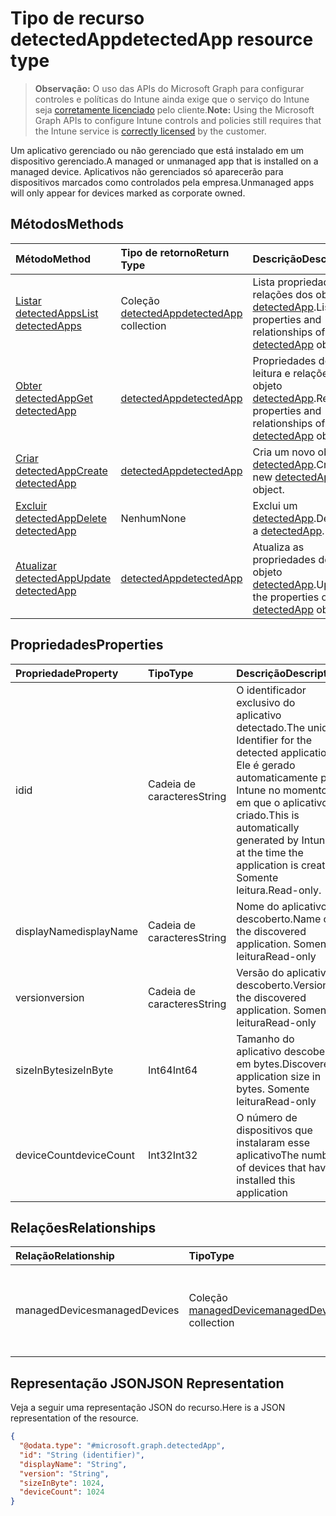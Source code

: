# <a name="detectedapp-resource-type"></a><span data-ttu-id="f1e0c-101">Tipo de recurso detectedApp</span><span class="sxs-lookup"><span data-stu-id="f1e0c-101">detectedApp resource type</span></span>

> <span data-ttu-id="f1e0c-102">**Observação:** O uso das APIs do Microsoft Graph para configurar controles e políticas do Intune ainda exige que o serviço do Intune seja [corretamente licenciado](https://go.microsoft.com/fwlink/?linkid=839381) pelo cliente.</span><span class="sxs-lookup"><span data-stu-id="f1e0c-102">**Note:** Using the Microsoft Graph APIs to configure Intune controls and policies still requires that the Intune service is [correctly licensed](https://go.microsoft.com/fwlink/?linkid=839381) by the customer.</span></span>

<span data-ttu-id="f1e0c-103">Um aplicativo gerenciado ou não gerenciado que está instalado em um dispositivo gerenciado.</span><span class="sxs-lookup"><span data-stu-id="f1e0c-103">A managed or unmanaged app that is installed on a managed device.</span></span> <span data-ttu-id="f1e0c-104">Aplicativos não gerenciados só aparecerão para dispositivos marcados como controlados pela empresa.</span><span class="sxs-lookup"><span data-stu-id="f1e0c-104">Unmanaged apps will only appear for devices marked as corporate owned.</span></span>
## <a name="methods"></a><span data-ttu-id="f1e0c-105">Métodos</span><span class="sxs-lookup"><span data-stu-id="f1e0c-105">Methods</span></span>
|<span data-ttu-id="f1e0c-106">Método</span><span class="sxs-lookup"><span data-stu-id="f1e0c-106">Method</span></span>|<span data-ttu-id="f1e0c-107">Tipo de retorno</span><span class="sxs-lookup"><span data-stu-id="f1e0c-107">Return Type</span></span>|<span data-ttu-id="f1e0c-108">Descrição</span><span class="sxs-lookup"><span data-stu-id="f1e0c-108">Description</span></span>|
|:---|:---|:---|
|[<span data-ttu-id="f1e0c-109">Listar detectedApps</span><span class="sxs-lookup"><span data-stu-id="f1e0c-109">List detectedApps</span></span>](../api/intune_devices_detectedapp_list.md)|<span data-ttu-id="f1e0c-110">Coleção [detectedApp](../resources/intune_devices_detectedapp.md)</span><span class="sxs-lookup"><span data-stu-id="f1e0c-110">[detectedApp](../resources/intune_devices_detectedapp.md) collection</span></span>|<span data-ttu-id="f1e0c-111">Lista propriedades e relações dos objetos [detectedApp](../resources/intune_devices_detectedapp.md).</span><span class="sxs-lookup"><span data-stu-id="f1e0c-111">List properties and relationships of the [detectedApp](../resources/intune_devices_detectedapp.md) objects.</span></span>|
|[<span data-ttu-id="f1e0c-112">Obter detectedApp</span><span class="sxs-lookup"><span data-stu-id="f1e0c-112">Get detectedApp</span></span>](../api/intune_devices_detectedapp_get.md)|[<span data-ttu-id="f1e0c-113">detectedApp</span><span class="sxs-lookup"><span data-stu-id="f1e0c-113">detectedApp</span></span>](../resources/intune_devices_detectedapp.md)|<span data-ttu-id="f1e0c-114">Propriedades de leitura e relações do objeto [detectedApp](../resources/intune_devices_detectedapp.md).</span><span class="sxs-lookup"><span data-stu-id="f1e0c-114">Read properties and relationships of the [detectedApp](../resources/intune_devices_detectedapp.md) object.</span></span>|
|[<span data-ttu-id="f1e0c-115">Criar detectedApp</span><span class="sxs-lookup"><span data-stu-id="f1e0c-115">Create detectedApp</span></span>](../api/intune_devices_detectedapp_create.md)|[<span data-ttu-id="f1e0c-116">detectedApp</span><span class="sxs-lookup"><span data-stu-id="f1e0c-116">detectedApp</span></span>](../resources/intune_devices_detectedapp.md)|<span data-ttu-id="f1e0c-117">Cria um novo objeto [detectedApp](../resources/intune_devices_detectedapp.md).</span><span class="sxs-lookup"><span data-stu-id="f1e0c-117">Create a new [detectedApp](../resources/intune_devices_detectedapp.md) object.</span></span>|
|[<span data-ttu-id="f1e0c-118">Excluir detectedApp</span><span class="sxs-lookup"><span data-stu-id="f1e0c-118">Delete detectedApp</span></span>](../api/intune_devices_detectedapp_delete.md)|<span data-ttu-id="f1e0c-119">Nenhum</span><span class="sxs-lookup"><span data-stu-id="f1e0c-119">None</span></span>|<span data-ttu-id="f1e0c-120">Exclui um [detectedApp](../resources/intune_devices_detectedapp.md).</span><span class="sxs-lookup"><span data-stu-id="f1e0c-120">Deletes a [detectedApp](../resources/intune_devices_detectedapp.md).</span></span>|
|[<span data-ttu-id="f1e0c-121">Atualizar detectedApp</span><span class="sxs-lookup"><span data-stu-id="f1e0c-121">Update detectedApp</span></span>](../api/intune_devices_detectedapp_update.md)|[<span data-ttu-id="f1e0c-122">detectedApp</span><span class="sxs-lookup"><span data-stu-id="f1e0c-122">detectedApp</span></span>](../resources/intune_devices_detectedapp.md)|<span data-ttu-id="f1e0c-123">Atualiza as propriedades de um objeto [detectedApp](../resources/intune_devices_detectedapp.md).</span><span class="sxs-lookup"><span data-stu-id="f1e0c-123">Update the properties of a [detectedApp](../resources/intune_devices_detectedapp.md) object.</span></span>|

## <a name="properties"></a><span data-ttu-id="f1e0c-124">Propriedades</span><span class="sxs-lookup"><span data-stu-id="f1e0c-124">Properties</span></span>
|<span data-ttu-id="f1e0c-125">Propriedade</span><span class="sxs-lookup"><span data-stu-id="f1e0c-125">Property</span></span>|<span data-ttu-id="f1e0c-126">Tipo</span><span class="sxs-lookup"><span data-stu-id="f1e0c-126">Type</span></span>|<span data-ttu-id="f1e0c-127">Descrição</span><span class="sxs-lookup"><span data-stu-id="f1e0c-127">Description</span></span>|
|:---|:---|:---|
|<span data-ttu-id="f1e0c-128">id</span><span class="sxs-lookup"><span data-stu-id="f1e0c-128">id</span></span>|<span data-ttu-id="f1e0c-129">Cadeia de caracteres</span><span class="sxs-lookup"><span data-stu-id="f1e0c-129">String</span></span>|<span data-ttu-id="f1e0c-130">O identificador exclusivo do aplicativo detectado.</span><span class="sxs-lookup"><span data-stu-id="f1e0c-130">The unique Identifier for the detected application.</span></span> <span data-ttu-id="f1e0c-131">Ele é gerado automaticamente pelo Intune no momento em que o aplicativo é criado.</span><span class="sxs-lookup"><span data-stu-id="f1e0c-131">This is automatically generated by Intune at the time the application is created.</span></span> <span data-ttu-id="f1e0c-132">Somente leitura.</span><span class="sxs-lookup"><span data-stu-id="f1e0c-132">Read-only.</span></span>|
|<span data-ttu-id="f1e0c-133">displayName</span><span class="sxs-lookup"><span data-stu-id="f1e0c-133">displayName</span></span>|<span data-ttu-id="f1e0c-134">Cadeia de caracteres</span><span class="sxs-lookup"><span data-stu-id="f1e0c-134">String</span></span>|<span data-ttu-id="f1e0c-135">Nome do aplicativo descoberto.</span><span class="sxs-lookup"><span data-stu-id="f1e0c-135">Name of the discovered application.</span></span> <span data-ttu-id="f1e0c-136">Somente leitura</span><span class="sxs-lookup"><span data-stu-id="f1e0c-136">Read-only</span></span>|
|<span data-ttu-id="f1e0c-137">version</span><span class="sxs-lookup"><span data-stu-id="f1e0c-137">version</span></span>|<span data-ttu-id="f1e0c-138">Cadeia de caracteres</span><span class="sxs-lookup"><span data-stu-id="f1e0c-138">String</span></span>|<span data-ttu-id="f1e0c-139">Versão do aplicativo descoberto.</span><span class="sxs-lookup"><span data-stu-id="f1e0c-139">Version of the discovered application.</span></span> <span data-ttu-id="f1e0c-140">Somente leitura</span><span class="sxs-lookup"><span data-stu-id="f1e0c-140">Read-only</span></span>|
|<span data-ttu-id="f1e0c-141">sizeInByte</span><span class="sxs-lookup"><span data-stu-id="f1e0c-141">sizeInByte</span></span>|<span data-ttu-id="f1e0c-142">Int64</span><span class="sxs-lookup"><span data-stu-id="f1e0c-142">Int64</span></span>|<span data-ttu-id="f1e0c-143">Tamanho do aplicativo descoberto, em bytes.</span><span class="sxs-lookup"><span data-stu-id="f1e0c-143">Discovered application size in bytes.</span></span> <span data-ttu-id="f1e0c-144">Somente leitura</span><span class="sxs-lookup"><span data-stu-id="f1e0c-144">Read-only</span></span>|
|<span data-ttu-id="f1e0c-145">deviceCount</span><span class="sxs-lookup"><span data-stu-id="f1e0c-145">deviceCount</span></span>|<span data-ttu-id="f1e0c-146">Int32</span><span class="sxs-lookup"><span data-stu-id="f1e0c-146">Int32</span></span>|<span data-ttu-id="f1e0c-147">O número de dispositivos que instalaram esse aplicativo</span><span class="sxs-lookup"><span data-stu-id="f1e0c-147">The number of devices that have installed this application</span></span>|

## <a name="relationships"></a><span data-ttu-id="f1e0c-148">Relações</span><span class="sxs-lookup"><span data-stu-id="f1e0c-148">Relationships</span></span>
|<span data-ttu-id="f1e0c-149">Relação</span><span class="sxs-lookup"><span data-stu-id="f1e0c-149">Relationship</span></span>|<span data-ttu-id="f1e0c-150">Tipo</span><span class="sxs-lookup"><span data-stu-id="f1e0c-150">Type</span></span>|<span data-ttu-id="f1e0c-151">Descrição</span><span class="sxs-lookup"><span data-stu-id="f1e0c-151">Description</span></span>|
|:---|:---|:---|
|<span data-ttu-id="f1e0c-152">managedDevices</span><span class="sxs-lookup"><span data-stu-id="f1e0c-152">managedDevices</span></span>|<span data-ttu-id="f1e0c-153">Coleção [managedDevice](../resources/intune_devices_manageddevice.md)</span><span class="sxs-lookup"><span data-stu-id="f1e0c-153">[managedDevice](../resources/intune_devices_manageddevice.md) collection</span></span>|<span data-ttu-id="f1e0c-154">Os dispositivos que descobriram o aplicativo instalado</span><span class="sxs-lookup"><span data-stu-id="f1e0c-154">The devices that have the discovered application installed</span></span>|

## <a name="json-representation"></a><span data-ttu-id="f1e0c-155">Representação JSON</span><span class="sxs-lookup"><span data-stu-id="f1e0c-155">JSON Representation</span></span>
<span data-ttu-id="f1e0c-156">Veja a seguir uma representação JSON do recurso.</span><span class="sxs-lookup"><span data-stu-id="f1e0c-156">Here is a JSON representation of the resource.</span></span>
<!--{
  "blockType": "resource",
  "baseType": "microsoft.graph.entity",
  "keyProperty": "id",
  "@odata.type": "microsoft.graph.detectedApp"
}-->
``` json
{
  "@odata.type": "#microsoft.graph.detectedApp",
  "id": "String (identifier)",
  "displayName": "String",
  "version": "String",
  "sizeInByte": 1024,
  "deviceCount": 1024
}
```








